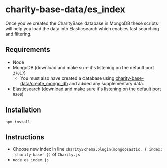 # charity-base-data/es_index

Once you've created the CharityBase database in MongoDB these scripts will help you load the data into Elasticsearch which enables fast searching and filtering.

## Requirements
* Node
* MongoDB (download and make sure it's listening on the default port `27017`)
  * You must also have created a database using [charity-base-data/create_mongo_db](#create_mongo_db) and added any supplementary data.
* Elasticsearch (download and make sure it's listening on the default port `9200`)

## Installation
```shell
npm install
```

## Instructions
* Choose new index in line `charitySchema.plugin(mongoosastic, { index: 'charity-base' })` of `Charity.js`
* `node es_index.js`

